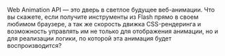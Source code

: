  Web Animation API — это дверь в светлое будущее веб-анимации. Что вы скажете, если получите инструменты из Flash прямо в своем любимом браузере, а так же скорость движка CSS-рендеринга и возможность управлять им не только для отображения анимации, но и для реализации логики, по которой эта анимация будет воспроизводится?
